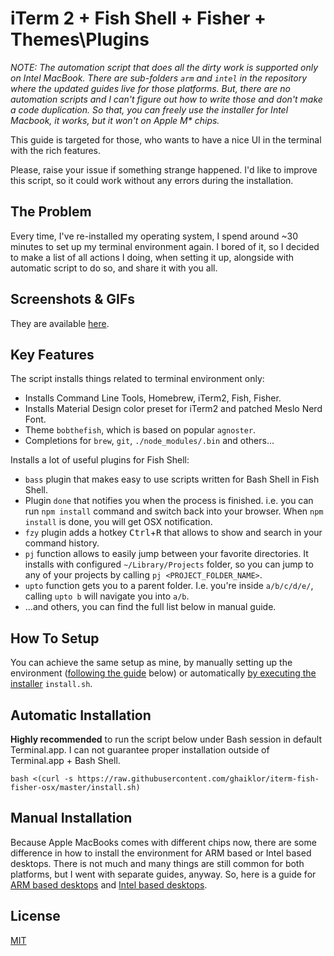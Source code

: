 # iTerm 2 + Fish Shell + Fisher + Themes\Plugins

_NOTE: The automation script that does all the dirty work is supported only on Intel MacBook. There are sub-folders `arm` and `intel` in the repository where the updated guides live for those platforms. But, there are no automation scripts and I can't figure out how to write those and don't make a code duplication. So that, you can freely use the installer for Intel Macbook, it works, but it won't on Apple M* chips._

This guide is targeted for those, who wants to have a nice UI in the terminal with the rich features.

Please, raise your issue if something strange happened.
I'd like to improve this script, so it could work without any errors during the installation.

## The Problem

Every time, I've re-installed my operating system, I spend around ~30 minutes to set up my terminal environment again.
I bored of it, so I decided to make a list of all actions I doing, when setting it up, alongside with automatic script to do so, and share it with you all.

## Screenshots & GIFs

They are available [here](./SCREENSHOTS.md).

## Key Features

The script installs things related to terminal environment only:

- Installs Command Line Tools, Homebrew, iTerm2, Fish, Fisher.
- Installs Material Design color preset for iTerm2 and patched Meslo Nerd Font.
- Theme `bobthefish`, which is based on popular `agnoster`.
- Completions for `brew`, `git`, `./node_modules/.bin` and others...

Installs a lot of useful plugins for Fish Shell:

- `bass` plugin that makes easy to use scripts written for Bash Shell in Fish Shell.
- Plugin `done` that notifies you when the process is finished. i.e. you can run `npm install` command and switch back into your browser. When `npm install` is done, you will get OSX notification.
- `fzy` plugin adds a hotkey <kbd>Ctrl</kbd>+<kbd>R</kbd> that allows to show and search in your command history.
- `pj` function allows to easily jump between your favorite directories. It installs with configured `~/Library/Projects` folder, so you can jump to any of your projects by calling `pj <PROJECT_FOLDER_NAME>`.
- `upto` function gets you to a parent folder. I.e. you're inside `a/b/c/d/e/`, calling `upto b` will navigate you into `a/b`.
- ...and others, you can find the full list below in manual guide.

## How To Setup

You can achieve the same setup as mine, by manually setting up the environment ([following the guide](#manual-installation) below) or automatically [by executing the installer](#automatic-installation) `install.sh`.

## Automatic Installation

__Highly recommended__ to run the script below under Bash session in default Terminal.app.
I can not guarantee proper installation outside of Terminal.app + Bash Shell.

```shell
bash <(curl -s https://raw.githubusercontent.com/ghaiklor/iterm-fish-fisher-osx/master/install.sh)
```

## Manual Installation

Because Apple MacBooks comes with different chips now, there are some difference in how to install the environment for ARM based or Intel based desktops.
There is not much and many things are still common for both platforms, but I went with separate guides, anyway.
So, here is a guide for [ARM based desktops](./arm/README.md) and [Intel based desktops](./intel/README.md).

## License

[MIT](./LICENSE)
